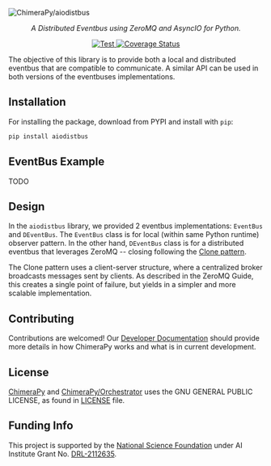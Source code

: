 ![ChimeraPy/aiodistbus](https://github.com/ChimeraPy/aiodistbus/assets/40870026/306bff08-612c-4cc2-8354-e2407a4c9de1)
<p align="center">
    <em>A Distributed Eventbus using ZeroMQ and AsyncIO for Python.</em>
</p>
<p align="center">
<a href="https://github.com/ChimeraPy/aiodistbus/actions?query=workflow%3ATest" target="_blank">
    <img src="https://github.com/ChimeraPy/aiodistbus/workflows/Test/badge.svg" alt="Test">
</a>

<a href='https://coveralls.io/github/ChimeraPy/aiodistbus?branch=main'>
    <img src='https://coveralls.io/repos/github/ChimeraPy/aiodistbus/badge.svg?branch=main' alt='Coverage Status' />
</a>
</p>

The objective of this library is to provide both a local and distributed eventbus that are compatible to communicate. A similar API can be used in both versions of the eventbuses implementations.

## Installation

For installing the package, download from PYPI and install with ``pip``:

```bash
pip install aiodistbus
```

## EventBus Example

TODO

## Design

In the ``aiodistbus`` library, we provided 2 eventbus implementations: ``EventBus`` and ``DEventBus``. The ``EventBus`` class is for local (within same Python runtime) observer pattern. In the other hand, ``DEventBus`` class is for a distributed eventbus that leverages ZeroMQ -- closing following the [Clone pattern](https://zguide.zeromq.org/docs/chapter5/).

The Clone pattern uses a client-server structure, where a centralized broker broadcasts messages sent by clients. As described in the ZeroMQ Guide, this creates a single point of failure, but yields in a simpler and more scalable implementation.

## Contributing
Contributions are welcomed! Our [Developer Documentation](https://chimerapy.readthedocs.io/en/latest/developer/index.html) should provide more details in how ChimeraPy works and what is in current development.

## License
[ChimeraPy](https://github.com/ChimeraPy) and [ChimeraPy/Orchestrator](https://github.com/ChimeraPy/Orchestrator) uses the GNU GENERAL PUBLIC LICENSE, as found in [LICENSE](./LICENSE) file.

## Funding Info
This project is supported by the [National Science Foundation](https://www.nsf.gov/) under AI Institute  Grant No. [DRL-2112635](https://www.nsf.gov/awardsearch/showAward?AWD_ID=2112635&HistoricalAwards=false).
